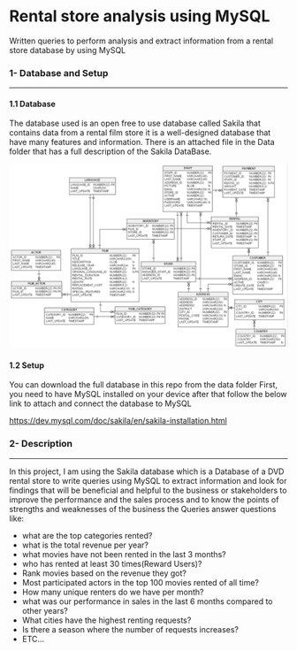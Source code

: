 # Rental store analysis using MySQL
Written queries to perform analysis and extract information from a rental store database by using MySQL

### 1- Database and Setup
------------------------------------------------------------
#### 1.1 Database

The database used is an open free to use database called Sakila that contains data from a rental film store it is a well-designed database
that have many features and information.
There is an attached file in the Data folder that has a full description of the Sakila DataBase.

![ERD of SakilaDB](https://github.com/ahmedmonged/Rental-store-analysis-using-MySQL/blob/main/Data/ERD.png)


#### 1.2 Setup

You can download the full database in this repo from the data folder 
First, you need to have MySQL installed on your device after that follow the below link to attach and connect the database to MySQL

https://dev.mysql.com/doc/sakila/en/sakila-installation.html

### 2- Description
------------------------------------------------------------
In this project, I am using the Sakila database which is a Database of a DVD rental store to
write queries using MySQL to extract information and look for findings that will be beneficial and helpful to the business or stakeholders
to improve the performance and the sales process and to know the points of strengths and weaknesses of the business
the Queries answer questions like:

- what are the top categories rented?
- what is the total revenue per year?
- what movies have not been rented in the last 3 months?
- who has rented at least 30 times(Reward Users)?
- Rank movies based on the revenue they got?
- Most participated actors in the top 100 movies rented of all time?
- How many unique renters do we have per month?
- what was our performance in sales in the last 6 months compared to other years?
- What cities have the highest renting requests?
- Is there a season where the number of requests increases?
- ETC...

